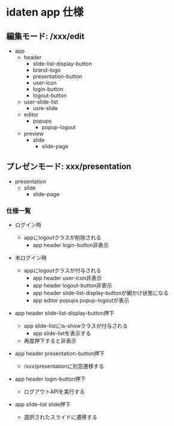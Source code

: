 # idaten app 仕様

## 編集モード: /xxx/edit
- app
  - header
    - slide-list-display-button
    - brand-logo
    - presentation-button
    - user-icon
    - login-button
    - logout-button
  - user-slide-list
    - usre-slide
  - editor
    - popups
      - popup-logout
  - preview
    - slide
      - slide-page
      
## プレゼンモード: xxx/presentation
- presentation
  - slide
    - slide-page

### 仕様一覧
- ログイン時
  - appにlogoutクラスが削除される
    - app header login-button非表示
- 未ログイン時
  - appにlogoutクラスが付与される
    - app header user-icon非表示
    - app header logout-button非表示
    - app header slide-list-display-buttonが網かけ状態になる
    - app editor popups popup-logoutが表示
- app header slide-list-display-button押下
  - app slide-listにis-showクラスが付与される
    - app slide-listを表示する
  - 再度押下すると非表示

- app header presentation-button押下
  - /xxx/presentationに別窓遷移する
  
- app header login-button押下
  - ログアウトAPIを実行する
  
- app slide-list slide押下
  - 選択されたスライドに遷移する
  
